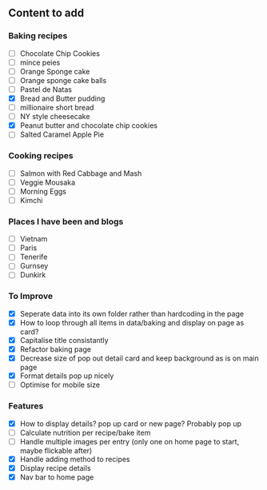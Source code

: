 ## Content to add 

### Baking recipes
- [ ] Chocolate Chip Cookies 
- [ ] mince peies 
- [ ] Orange Sponge cake
- [ ] Orange sponge cake balls
- [ ] Pastel de Natas
- [x] Bread and Butter pudding
- [ ] millionaire short bread
- [ ] NY style cheesecake
- [x] Peanut butter and chocolate chip cookies
- [ ] Salted Caramel Apple Pie

### Cooking recipes
- [ ] Salmon with Red Cabbage and Mash
- [ ] Veggie Mousaka
- [ ] Morning Eggs
- [ ] Kimchi

### Places I have been and blogs
- [ ] Vietnam
- [ ] Paris
- [ ] Tenerife
- [ ] Gurnsey
- [ ] Dunkirk

### To Improve
- [x] Seperate data into its own folder rather than hardcoding in the page
- [x] How to loop through all items in data/baking and display on page as card?
- [x] Capitalise title consistantly
- [x] Refactor baking page
- [x] Decrease size of pop out detail card and keep background as is on main page
- [x] Format details pop up nicely
- [ ] Optimise for mobile size

### Features
- [x] How to display details? pop up card or new page? Probably pop up
- [ ] Calculate nutrition per recipe/bake item
- [ ] Handle multiple images per entry (only one on home page to start, maybe flickable after)
- [x] Handle adding method to recipes
- [x] Display recipe details
- [x] Nav bar to home page